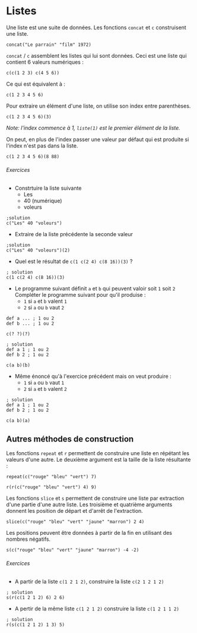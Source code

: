 # Listes
Une liste est une suite de données. Les fonctions `concat` et `c` construisent une liste.

```hey
concat("Le parrain" "film" 1972)
```

`concat` / `c` assemblent les listes qui lui sont données.
Ceci est une liste qui contient 6 valeurs numériques :
```hey
c(c(1 2 3) c(4 5 6))
```
Ce qui est équivalent à :
```hey
c(1 2 3 4 5 6)
```

Pour extraire un élément d'une liste, on utilise son index entre parenthèses.
```hey
c(1 2 3 4 5 6)(3)
```
*Note: l'index commence à 1, `liste(1)` est le premier élément de la liste.*

On peut, en plus de l'index passer une valeur par défaut qui est produite si l'index n'est pas dans la liste.
```hey
c(1 2 3 4 5 6)(8 88)
```

###### Exercices
 - Constrtuire la liste suivante
   - Les
   - 40 (numérique)
   - voleurs

```hey
;solution
c("Les" 40 "voleurs")
```

 - Extraire de la liste précédente la seconde valeur

```hey
;solution
c("Les" 40 "voleurs")(2)
```

 - Quel est le résultat de `c(1 c(2 4) c(8 16))(3)` ?

```hey
; solution
c(1 c(2 4) c(8 16))(3)
```

- Le programme suivant définit `a` et `b` qui peuvent valoir soit `1` soit `2`
Compléter le programme suivant pour qu'il produise :
  - `1` si `a` et `b` valent `1`
  - `2` si `a` ou `b` vaut `2`

```hey
def a ... ; 1 ou 2
def b ... ; 1 ou 2

c(? ?)(?)
```
```hey
; solution
def a 1 ; 1 ou 2
def b 2 ; 1 ou 2

c(a b)(b)
```

- Même énoncé qu'à l'exercice précédent mais on veut produire :
  - `1` si `a` ou `b` vaut `1`
  - `2` si `a` et `b` valent `2`

```hey
; solution
def a 1 ; 1 ou 2
def b 2 ; 1 ou 2

c(a b)(a)
```

## Autres méthodes de construction

Les fonctions `repeat` et `r` permettent de construire une liste en répétant les valeurs d'une autre. 
Le deuxième argument est la taille de la liste résultante :

```hey
repeat(c("rouge" "bleu" "vert") 7)
```

```hey
r(r(c("rouge" "bleu" "vert") 4) 9)
```


Les fonctions `slice` et `s` permettent de construire une liste par extraction d'une partie d'une autre liste.
Les troisième et quatrième arguments donnent les position de départ et d'arrêt de l'extraction.

```hey
slice(c("rouge" "bleu" "vert" "jaune" "marron") 2 4)
```

Les positions peuvent être données à partir de la fin en utilisant des nombres négatifs.
```hey
s(c("rouge" "bleu" "vert" "jaune" "marron") -4 -2)
```

###### Exercices
 - A partir de la liste `c(1 2 1 2)`, construire la liste `c(2 1 2 1 2)`
```hey
; solution
s(r(c(1 2 1 2) 6) 2 6)
```
 - A pertir de la même liste  `c(1 2 1 2)` construire la liste `c(1 2 1 1 2)`
```hey
; solution
r(s(c(1 2 1 2) 1 3) 5)
```